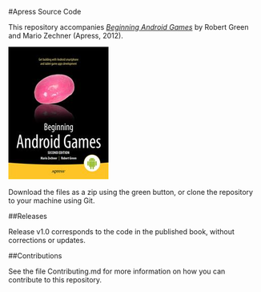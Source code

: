 #Apress Source Code

This repository accompanies [*Beginning Android Games*](http://www.apress.com/9781430246770) by Robert Green and Mario  Zechner (Apress, 2012).

![Cover image](9781430246770.jpg)

Download the files as a zip using the green button, or clone the repository to your machine using Git.

##Releases

Release v1.0 corresponds to the code in the published book, without corrections or updates.

##Contributions

See the file Contributing.md for more information on how you can contribute to this repository.
